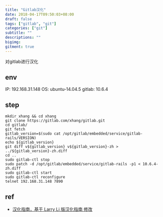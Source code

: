 ```yaml
---
title: "Gitlab汉化"
date: 2018-04-17T09:50:03+08:00
draft: false
tags: ["gitlab", "git"]
categories: ["git"]
subtitle: ""
descriptions: ""
bigimg:
gitment: true
---
```


对gitlab进行汉化

## env

IP: 192.168.31.148
OS: ubuntu-14.04.5
gitlab: 10.6.4

## step

```
mkdir xhang && cd xhang
git clone https://gitlab.com/xhang/gitlab.git
cd gitlab/
git fetch
gitlab_version=$(sudo cat /opt/gitlab/embedded/service/gitlab-rails/VERSION)
echo ${gitlab_version}
git diff v${gitlab_version} v${gitlab_version}-zh > ../${gitlab_version}-zh.diff
cd ..
sudo gitlab-ctl stop
sudo patch -d /opt/gitlab/embedded/service/gitlab-rails -p1 < 10.6.4-zh.diff
sudo gitlab-ctl start
sudo gitlab-ctl reconfigure
telnet 192.168.31.148 7890
```

## ref

- [汉化指南，基于 Larry Li 版汉化指南 修改](https://gitlab.com/xhang/gitlab/wikis/home)